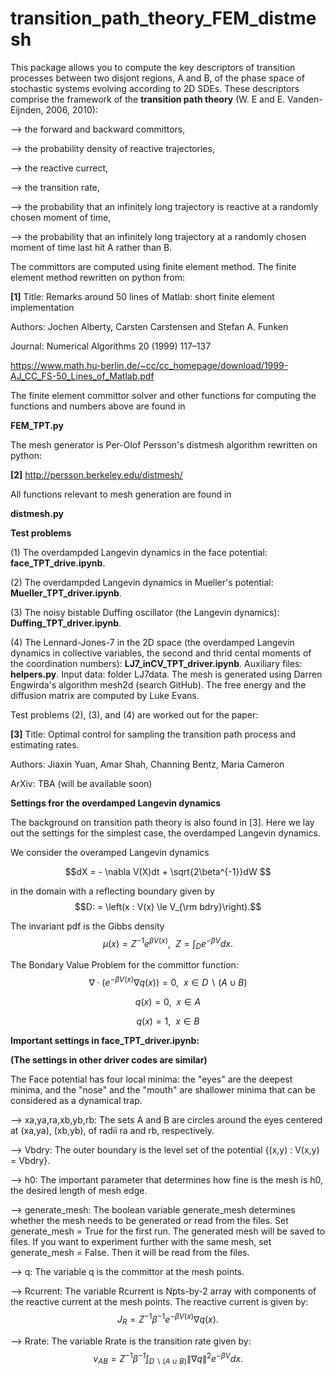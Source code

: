 # transition_path_theory_FEM_distmesh
This package allows you to compute the key descriptors of transition processes between two disjont regions, A and B, of the phase space of stochastic systems evolving according to 2D SDEs. These descriptors comprise the framework of the **transition path theory** (W. E and E. Vanden-Eijnden, 2006, 2010):

--> the forward and backward committors,

--> the probability density of reactive trajectories,

--> the reactive currect,

--> the transition rate,

--> the probability that an infinitely long trajectory is reactive at a randomly chosen moment of time,

--> the probability that an infinitely long trajectory at a randomly chosen moment of time last hit A rather than B.

The committors are computed using finite element method. The finite element method rewritten on python from:

**[1]** Title: Remarks around 50 lines of Matlab: short finite element implementation

Authors: Jochen Alberty, Carsten Carstensen and Stefan A. Funken

Journal: Numerical Algorithms 20 (1999) 117–137

https://www.math.hu-berlin.de/~cc/cc_homepage/download/1999-AJ_CC_FS-50_Lines_of_Matlab.pdf

The finite element committor solver and other functions for computing the functions and numbers above are found in 

**FEM_TPT.py**

The mesh generator is Per-Olof Persson's distmesh algorithm rewritten on python:

**[2]** http://persson.berkeley.edu/distmesh/

All functions relevant to mesh generation are found in

**distmesh.py**

**Test problems**

(1) The overdampded Langevin dynamics in the face potential: **face_TPT_drive.ipynb**.

(2) The overdampded Langevin dynamics in Mueller's potential: **Mueller_TPT_driver.ipynb**.

(3) The noisy bistable Duffing oscillator (the Langevin dynamics): **Duffing_TPT_driver.ipynb**.

(4) The Lennard-Jones-7 in the 2D space (the overdamped Langevin dynamics in collective variables, the second and thrid cental moments of the coordination numbers): **LJ7_inCV_TPT_driver.ipynb**. Auxiliary files: **helpers.py**. Input data: folder LJ7data. The mesh is generated using Darren Engwirda's algorithm mesh2d (search GitHub). The free energy and the diffusion matrix are computed by Luke Evans. 

Test problems (2), (3), and (4) are worked out for the paper:

**[3]** Title: Optimal control for sampling the transition path process and estimating rates.

Authors: Jiaxin Yuan, Amar Shah, Channing Bentz, Maria Cameron

ArXiv: TBA (will be available soon)

**Settings fror the overdamped Langevin dynamics**

The background on transition path theory is also found in [3]. Here we lay out the settings for the simplest case, the overdamped Langevin dynamics.

We consider the overamped Langevin dynamics 

$$dX = - \nabla V(X)dt + \sqrt{2\beta^{-1}}dW $$

in the domain with a reflecting boundary given by $$D: = \left(x : V(x) \le V_{\rm bdry}\right).$$

The invariant pdf is the Gibbs density $$\mu(x) = Z^{-1} e^{\beta V(x)},~~ Z = \int_{D} e^{-\beta V}dx.$$

The Bondary Value Problem for the committor function:
$$\nabla \cdot \left( e^{-\beta V(x)} \nabla q(x)\right) = 0, ~~ x \in D \backslash (A\cup B)$$

$$q(x) = 0,~~ x \in A$$

$$q(x) = 1, ~~ x \in B$$

**Important settings in face_TPT_driver.ipynb:**

**(The settings in other driver codes are similar)**

The Face potential has four local minima: the "eyes" are the deepest minima, and the "nose" and the "mouth" are shallower minima that can be considered as a dynamical trap.

--> xa,ya,ra,xb,yb,rb: The sets A and B are circles around the eyes centered at  (xa,ya), (xb,yb), of radii ra and rb, respectively.

--> Vbdry: The outer boundary is the level set of the potential {(x,y) : V(x,y) = Vbdry}. 

--> h0: The important parameter that determines how fine is the mesh is h0, the desired length of mesh edge.

--> generate_mesh: The boolean variable generate_mesh determines whether the mesh needs to be generated or read from the files. Set generate_mesh = True for the first run. The generated mesh will be saved to files. If you want to experiment further with the same mesh, set generate_mesh = False. Then it will be read from the files.

--> q: The variable q is the committor at the mesh points.

--> Rcurrent: The variable Rcurrent is Npts-by-2 array with components of the reactive current at the mesh points. The reactive current is given by:
$$ J_R = Z^{-1}\beta^{-1}e^{-\beta V(x)}\nabla q(x).$$

--> Rrate: The variable Rrate is the transition rate given by:
$$\nu_{AB} = Z^{-1}\beta^{-1}\int_{D\backslash(A\cup B)} \|\nabla q\|^2e^{-\beta V} dx.$$
